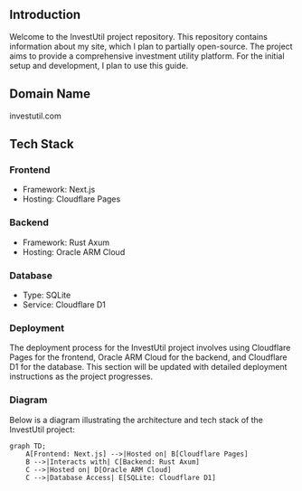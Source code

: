 ## Introduction
Welcome to the InvestUtil project repository. This repository contains information about my site, which I plan to partially open-source. The project aims to provide a comprehensive investment utility platform. For the initial setup and development, I plan to use this guide.

## Domain Name
investutil.com

## Tech Stack

### Frontend

- Framework: Next.js
- Hosting: Cloudflare Pages
  
### Backend
- Framework: Rust Axum
- Hosting: Oracle ARM Cloud
### Database
- Type: SQLite
- Service: Cloudflare D1
  
### Deployment
The deployment process for the InvestUtil project involves using Cloudflare Pages for the frontend, Oracle ARM Cloud for the backend, and Cloudflare D1 for the database. This section will be updated with detailed deployment instructions as the project progresses.

### Diagram
Below is a diagram illustrating the architecture and tech stack of the InvestUtil project:

```mermaid
graph TD;
    A[Frontend: Next.js] -->|Hosted on| B[Cloudflare Pages]
    B -->|Interacts with| C[Backend: Rust Axum]
    C -->|Hosted on| D[Oracle ARM Cloud]
    C -->|Database Access| E[SQLite: Cloudflare D1]
```
